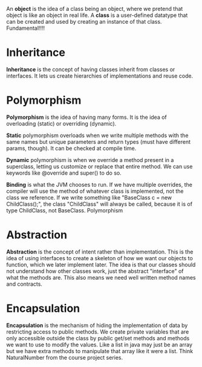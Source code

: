 An **object** is the idea of a class being an object, where we pretend that object is like an object in real life.
A **class** is a user-defined datatype that can be created and used by creating an instance of that class. Fundamental!!!!

# Inheritance
**Inheritance** is the concept of having classes inherit from classes or interfaces. It lets us create hierarchies of implementations and reuse code. 

# Polymorphism
**Polymorphism** is the idea of having many forms. It is the idea of overloading (static) or overriding (dynamic). 

**Static** polymorphism overloads when we write multiple methods with the same names but unique parameters and return types (must have different params, though). It can be checked at compile time. 

**Dynamic** polymorphism is when we override a method present in a superclass, letting us customize or replace that entire method. We can use keywords like @override and super() to do so. 

**Binding** is what the JVM chooses to run. If we have multiple overrides, the compiler will use the method of whatever class is implemented, not the class we reference. If we write something like "BaseClass c = new ChildClass();", the class "ChildClass" will always be called, because it is of type ChildClass, not BaseClass. Polymorphism

# Abstraction
**Abstraction** is the concept of intent rather than implementation. This is the idea of using interfaces to create a skeleton of how we want our objects to function, which we later implement later. The idea is that our classes should not understand how other classes work, just the abstract "interface" of what the methods are. This also means we need well written method names and contracts. 
# Encapsulation
**Encapsulation** is the mechanism of hiding the implementation of data by restricting access to public methods. We create private variables that are only accessible outside the class by public get/set methods and methods we want to use to modify the values. Like a list in java may just be an array but we have extra methods to manipulate that array like it were a list. Think NaturalNumber from the course project series. 



